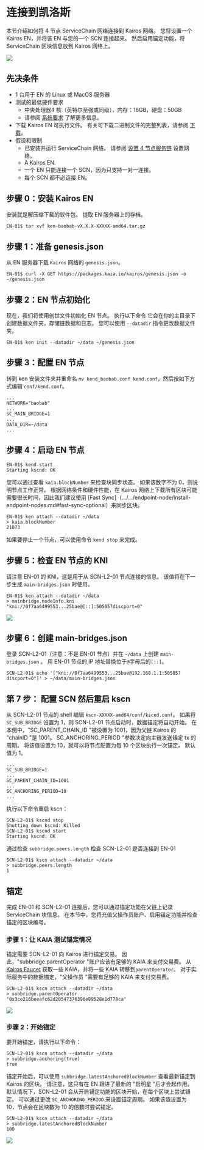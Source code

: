 # 连接到凯洛斯

本节介绍如何将 4 节点 ServiceChain 网络连接到 Kairos 网络。
您将设置一个 Kairos EN，并将该 EN 与您的一个 SCN 连接起来。 然后启用锚定功能，将 ServiceChain 区块信息放到 Kairos 网络上。

![](/img/nodes/sc-en-scn-arch.png)

## 先决条件<a id="prerequisites"></a>

- 1 台用于 EN 的 Linux 或 MacOS 服务器
- 测试的最低硬件要求
  - 中央处理器4 核（英特尔至强或同级），内存：16GB，硬盘：50GB
  - 请参阅 [系统要求](.../system-requirements.md) 了解更多信息。
- 下载 Kairos EN 可执行文件。 有关可下载二进制文件的完整列表，请参阅 [下载](../../downloads/downloads.md)。
- 假设和限制
  - 已安装并运行 ServiceChain 网络。 请参阅 [设置 4 节点服务链](4nodes-setup-guide.md) 设置网络。
  - A Kairos EN.
  - 一个 EN 只能连接一个 SCN，因为只支持一对一连接。
  - 每个 SCN 都不必连接 EN。

## 步骤 0：安装 Kairos EN<a id="install-kairos-en"></a>

安装就是解压缩下载的软件包。 提取 EN 服务器上的存档。

```bash
EN-01$ tar xvf ken-baobab-vX.X.X-XXXXX-amd64.tar.gz
```

## 步骤 1：准备 genesis.json<a id="step-1-preparing-genesis-json"></a>

从 EN 服务器下载 `Kairos` 网络的 `genesis.json`。

```
EN-01$ curl -X GET https://packages.kaia.io/kairos/genesis.json -o ~/genesis.json
```

## 步骤 2：EN 节点初始化<a id="step-2-en-node-initialization"></a>

现在，我们将使用创世文件初始化 EN 节点。 执行以下命令
它会在你的主目录下创建数据文件夹，存储链数据和日志。
您可以使用 `--datadir` 指令更改数据文件夹。

```
EN-01$ ken init --datadir ~/data ~/genesis.json
```

## 步骤 3：配置 EN 节点<a id="step-3-configure-the-en-node"></a>

转到 ken 安装文件夹并重命名 `mv kend_baobab.conf kend.conf`，然后按如下方式编辑 `conf/kend.conf`。

```
...
NETWORK="baobab"
...
SC_MAIN_BRIDGE=1
...
DATA_DIR=~/data
...
```

## 步骤 4：启动 EN 节点<a id="step-4-start-the-en-node"></a>

```
EN-01$ kend start
Starting kscnd: OK
```

您可以通过查看 `kaia.blockNumber` 来检查块同步状态。 如果该数字不为 0，则说明节点工作正常。 根据网络条件和硬件性能，在 Kairos 网络上下载所有区块可能需要很长时间，因此我们建议使用 [Fast Sync]（.../.../endpoint-node/install-endpoint-nodes.md#fast-sync-optional）来同步区块。

```
EN-01$ ken attach --datadir ~/data
> kaia.blockNumber
21073
```

如果要停止一个节点，可以使用命令 `kend stop` 来完成。

## 步骤 5：检查 EN 节点的 KNI<a id="step-5-check-kni-of-en-node"></a>

请注意 EN-01 的 KNI，这是用于从 SCN-L2-01 节点连接的信息。 该值将在下一步生成 `main-bridges.json` 时使用。

```
EN-01$ ken attach --datadir ~/data
> mainbridge.nodeInfo.kni
"kni://0f7aa6499553...25bae@[::]:50505?discport=0"
```

![](/img/nodes/sc-en-scn-nodeInfo.png)

## 步骤 6：创建 main-bridges.json<a id="step-6-create-main-bridges-json"></a>

登录 SCN-L2-01（注意：不是 EN-01 节点）并在 `~/data` 上创建 `main-bridges.json` 。 用 EN-01 节点的 IP 地址替换位于`@`字母后的`[::]`。

```
SCN-L2-01$ echo '["kni://0f7aa6499553...25bae@192.168.1.1:50505?discport=0"]' > ~/data/main-bridges.json
```

## 第 7 步： 配置 SCN 然后重启 kscn<a id="step-7-configure-scn-then-restart-kscn"></a>

从 SCN-L2-01 节点的 shell 编辑 `kscn-XXXXX-amd64/conf/kscnd.conf`。
如果将 `SC_SUB_BRIDGE` 设置为 1，则 SCN-L2-01 节点启动时，数据锚定将自动开始。 在本例中，"SC_PARENT_CHAIN_ID "被设置为 1001，因为父链 Kairos 的 "chainID "是 1001。
SC_ANCHORING_PERIOD "参数决定向主链发送锚定 tx 的周期。 将该值设置为 10，就可以将节点配置为每 10 个区块执行一次锚定。 默认值为 1。

```
...
SC_SUB_BRIDGE=1
...
SC_PARENT_CHAIN_ID=1001
...
SC_ANCHORING_PERIOD=10
...
```

执行以下命令重启 kscn：

```
SCN-L2-01$ kscnd stop
Shutting down kscnd: Killed
SCN-L2-01$ kscnd start
Starting kscnd: OK
```

通过检查 `subbridge.peers.length` 检查 SCN-L2-01 是否连接到 EN-01

```
SCN-L2-01$ kscn attach --datadir ~/data
> subbridge.peers.length
1
```

## 锚定 <a id="anchoring"></a>

完成 EN-01 和 SCN-L2-01 连接后，您可以通过锚定功能在父链上记录 ServiceChain 块信息。
在本节中，您将充值父操作员账户、启用锚定功能并检查锚定的区块编号。

### 步骤 1：让 KAIA 测试锚定情况<a id="step-1-get-kaia-to-test-anchoring"></a>

锚定需要 SCN-L2-01 向 Kairos 进行锚定交易。 因此，"subbridge.parentOperator "账户应该有足够的 KAIA 来支付交易费。 从 [Kairos Faucet](https://faucet.kaia.io/) 获取一些 KAIA，并将一些 KAIA 转移到`parentOperator`。 对于实际服务中的数据锚定，"父操作员 "需要有足够的 KAIA 来支付交易费。

```
SCN-L2-01$ kscn attach --datadir ~/data
> subbridge.parentOperator
"0x3ce216beeafc62d20547376396e89528e1d778ca"
```

![](/img/nodes/sc-en-scn-faucet.png)

### 步骤 2：开始锚定<a id="step-2-start-anchoring"></a>

要开始锚定，请执行以下命令：

```
SCN-L2-01$ kscn attach --datadir ~/data
> subbridge.anchoring(true)
true
```

锚定开始后，可以使用 `subbridge.latestAnchoredBlockNumber` 查看最新锚定到 Kairos 的区块。 请注意，这只有在 EN 跟进了最新的 "启明星 "后才会起作用。 默认情况下，SCN-L2-01 会从开启锚定功能的区块开始，在每个区块上尝试锚定。 可以通过更改 `SC_ANCHORING_PERIOD` 来设置锚定周期。 如果该值设置为 10，节点会在区块数为 10 的倍数时尝试锚定。

```
SCN-L2-01$ kscn attach --datadir ~/data
> subbridge.latestAnchoredBlockNumber
100
```

![](/img/nodes/sc-en-scn-anchoring.png)
